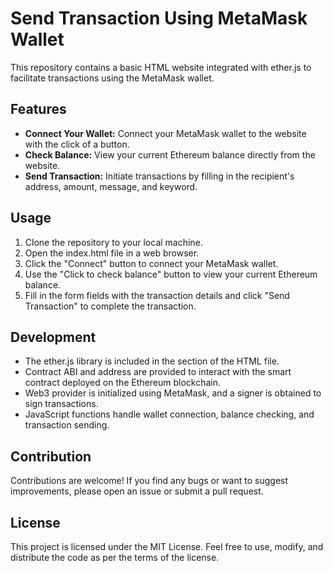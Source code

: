# Send Transaction Using MetaMask Wallet

This repository contains a basic HTML website integrated with ether.js to facilitate transactions using the MetaMask wallet.

## Features
- **Connect Your Wallet:** Connect your MetaMask wallet to the website with the click of a button.
- **Check Balance:** View your current Ethereum balance directly from the website.
- **Send Transaction:** Initiate transactions by filling in the recipient's address, amount, message, and keyword.

## Usage
1. Clone the repository to your local machine.
2. Open the index.html file in a web browser.
3. Click the "Connect" button to connect your MetaMask wallet.
4. Use the "Click to check balance" button to view your current Ethereum balance.
5. Fill in the form fields with the transaction details and click "Send Transaction" to complete the transaction.

## Development
- The ether.js library is included in the <head> section of the HTML file.
- Contract ABI and address are provided to interact with the smart contract deployed on the Ethereum blockchain.
- Web3 provider is initialized using MetaMask, and a signer is obtained to sign transactions.
- JavaScript functions handle wallet connection, balance checking, and transaction sending.

## Contribution
Contributions are welcome! If you find any bugs or want to suggest improvements, please open an issue or submit a pull request.

## License
This project is licensed under the MIT License. Feel free to use, modify, and distribute the code as per the terms of the license.
